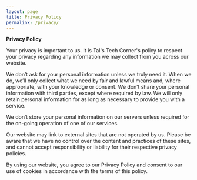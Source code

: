 ```yaml
---
layout: page
title: Privacy Policy
permalink: /privacy/
---
```


**Privacy Policy**

Your privacy is important to us. It is Tal's Tech Corner's policy to respect your privacy regarding any information we may collect from you across our website.

We don’t ask for your personal information unless we truly need it. When we do, we’ll only collect what we need by fair and lawful means and, where appropriate, with your knowledge or consent. We don’t share your personal information with third parties, except where required by law. We will only retain personal information for as long as necessary to provide you with a service.

We don’t store your personal information on our servers unless required for the on-going operation of one of our services.

Our website may link to external sites that are not operated by us. Please be aware that we have no control over the content and practices of these sites, and cannot accept responsibility or liability for their respective privacy policies.

By using our website, you agree to our Privacy Policy and consent to our use of cookies in accordance with the terms of this policy.
